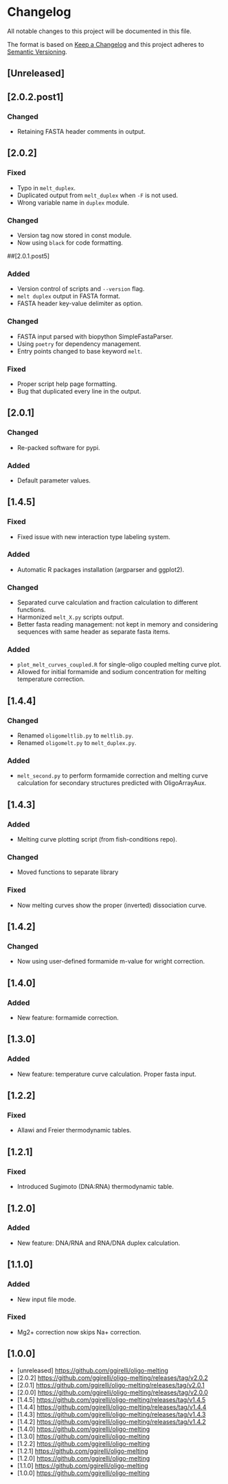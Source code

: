 # Changelog
All notable changes to this project will be documented in this file.

The format is based on [Keep a Changelog](http://keepachangelog.com/en/1.0.0/)
and this project adheres to [Semantic Versioning](http://semver.org/spec/v2.0.0.html).

## [Unreleased]


## [2.0.2.post1]
### Changed
- Retaining FASTA header comments in output.


## [2.0.2]
### Fixed
- Typo in `melt_duplex`.
- Duplicated output from `melt_duplex` when `-F` is not used.
- Wrong variable name in `duplex` module.

### Changed
- Version tag now stored in const module.
- Now using `black` for code formatting.



##[2.0.1.post5]
### Added
- Version control of scripts and `--version` flag.
- `melt duplex` output in FASTA format.
- FASTA header key-value delimiter as option.

### Changed
- FASTA input parsed with biopython SimpleFastaParser.
- Using `poetry` for dependency management.
- Entry points changed to base keyword `melt`.

### Fixed
- Proper script help page formatting.
- Bug that duplicated every line in the output.

## [2.0.1]
### Changed
- Re-packed software for pypi.

### Added
- Default parameter values.

## [1.4.5]
### Fixed
- Fixed issue with new interaction type labeling system.

### Added
- Automatic R packages installation (argparser and ggplot2).

### Changed
- Separated curve calculation and fraction calculation to different functions.
- Harmonized `melt_X.py` scripts output.
- Better fasta reading management: not kept in memory and considering sequences with same header as separate fasta items.

### Added
- `plot_melt_curves_coupled.R` for single-oligo coupled melting curve plot.
- Allowed for initial formamide and sodium concentration for melting temperature correction.

## [1.4.4]
### Changed
- Renamed `oligomeltlib.py` to `meltlib.py`.
- Renamed `oligomelt.py` to `melt_duplex.py`.

### Added
- `melt_second.py` to perform formamide correction and melting curve calculation for secondary structures predicted with OligoArrayAux.

## [1.4.3]
### Added
- Melting curve plotting script (from fish-conditions repo).

### Changed
- Moved functions to separate library

### Fixed
- Now melting curves show the proper (inverted) dissociation curve.

## [1.4.2]
### Changed
- Now using user-defined formamide m-value for wright correction.

## [1.4.0]
### Added
- New feature: formamide correction.

## [1.3.0]
### Added
- New feature: temperature curve calculation. Proper fasta input.

## [1.2.2]
### Fixed
- Allawi and Freier thermodynamic tables.

## [1.2.1]
### Fixed
- Introduced Sugimoto (DNA:RNA) thermodynamic table.

## [1.2.0]
### Added
- New feature: DNA/RNA and RNA/DNA duplex calculation.

## [1.1.0]
### Added
- New input file mode.

### Fixed
- Mg2+ correction now skips Na+ correction.

## [1.0.0]

* [unreleased] https://github.com/ggirelli/oligo-melting
* [2.0.2] https://github.com/ggirelli/oligo-melting/releases/tag/v2.0.2
* [2.0.1] https://github.com/ggirelli/oligo-melting/releases/tag/v2.0.1
* [2.0.0] https://github.com/ggirelli/oligo-melting/releases/tag/v2.0.0
* [1.4.5] https://github.com/ggirelli/oligo-melting/releases/tag/v1.4.5
* [1.4.4] https://github.com/ggirelli/oligo-melting/releases/tag/v1.4.4
* [1.4.3] https://github.com/ggirelli/oligo-melting/releases/tag/v1.4.3
* [1.4.2] https://github.com/ggirelli/oligo-melting/releases/tag/v1.4.2
* [1.4.0] https://github.com/ggirelli/oligo-melting
* [1.3.0] https://github.com/ggirelli/oligo-melting
* [1.2.2] https://github.com/ggirelli/oligo-melting
* [1.2.1] https://github.com/ggirelli/oligo-melting
* [1.2.0] https://github.com/ggirelli/oligo-melting
* [1.1.0] https://github.com/ggirelli/oligo-melting
* [1.0.0] https://github.com/ggirelli/oligo-melting
